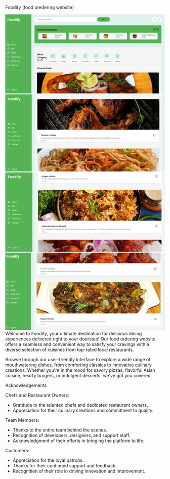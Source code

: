 Foodify (food oredering website)

![Preview Img](preview/img-1.png)
![Preview Img](preview/img-2.png)
![Preview Img](preview/img-3.png)
![preview Img](preview/img-4.png)
Welcome to Foodify, your ultimate destination for delicious dining experiences delivered right to your doorstep! Our food ordering website offers a seamless and convenient way to satisfy your cravings with a diverse selection of cuisines from top-rated local restaurants.

Browse through our user-friendly interface to explore a wide range of mouthwatering dishes, from comforting classics to innovative culinary creations. Whether you're in the mood for savory pizzas, flavorful Asian cuisine, hearty burgers, or indulgent desserts, we've got you covered.

Acknowledgements

Chefs and Restaurant Owners:
* Gratitude to the talented chefs and dedicated restaurant owners.
* Appreciation for their culinary creations and commitment to quality.

Team Members:
* Thanks to the entire team behind the scenes.
* Recognition of developers, designers, and support staff.
* Acknowledgment of their efforts in bringing the platform to life.

Customers:
* Appreciation for the loyal patrons.
* Thanks for their continued support and feedback.
* Recognition of their role in driving innovation and improvement.


